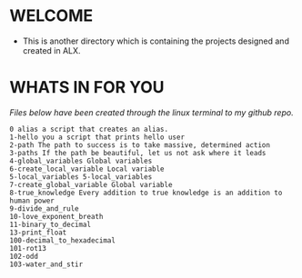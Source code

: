 # WELCOME
* This is another directory which is containing the projects designed and created in ALX.
# WHATS IN FOR YOU
_Files below have been created through the linux terminal to my github repo._
```
0 alias a script that creates an alias.
1-hello you a script that prints hello user
2-path The path to success is to take massive, determined action
3-paths If the path be beautiful, let us not ask where it leads
4-global_variables Global variables
6-create_local_variable Local variable
5-local_variables 5-local_variables
7-create_global_variable Global variable
8-true_knowledge Every addition to true knowledge is an addition to human power
9-divide_and_rule
10-love_exponent_breath
11-binary_to_decimal
13-print_float
100-decimal_to_hexadecimal
101-rot13
102-odd
103-water_and_stir
```
